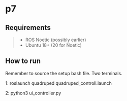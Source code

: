 # p7

## Requirements

> - ROS Noetic (possibly earlier)
> - Ubuntu 18+ (20 for Noetic)

## How to run

Remember to source the setup bash file.
Two terminals.

1: roslaunch quadruped quadruped_controll.launch

2: python3 ui_controller.py
